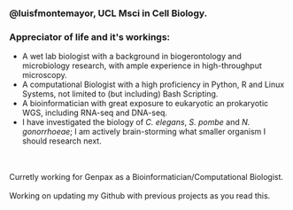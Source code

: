 ### @luisfmontemayor, UCL Msci in Cell Biology. 
### Appreciator of life and it's workings:
- A wet lab biologist with a background in biogerontology and microbiology research, with ample experience in high-throughput microscopy.
- A computational Biologist with a high proficiency in Python, R and Linux Systems, not limited to (but including) Bash Scripting.
- A bioinformatician with great exposure to eukaryotic an prokaryotic WGS, including RNA-seq and DNA-seq.
- I have investigated the biology of _C. elegans_, _S. pombe_ and _N. gonorrhoeae_; I am actively brain-storming what smaller organism I should research next.
<br />
<br />
Curretly working for Genpax as a Bioinformatician/Computational Biologist.
<br />
<br />
Working on updating my Github with previous projects as you read this.
<!---
luisfmontemayor/luisfmontemayor is a ✨ special ✨ repository because its `README.md` (this file) appears on your GitHub profile.
You can click the Preview link to take a look at your changes.

- 👀 I’m interested in Computational Biology and Complex Biological System reseach.
- </> I currently know 3 programming languages to an advanced level: Python, R, and Unix/Linux (bash particularly).
- </> I have gained proficiency in Git and LaTeX through independent learning.
- 🌱 I’m currently learning about machine learning approaches for biology.
- 💞️ I’d love to collaborate on any type of data analysis research.
- 📫 How to reach me: lfelipemonte@gmail.com
<br />
<br />
Welcome to my GItHub page! I am a Compuational Biologist and graduated from UCL in 2021. I am currently working at Genpax as a Computational Biologist.
<br />   
<br />
<br />
<br />

--->
